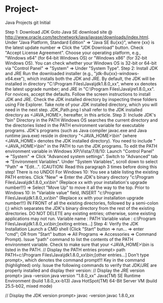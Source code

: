 # Project-
Java Projects git Initial 

Step 1: Download JDK
Goto Java SE download site @ http://www.oracle.com/technetwork/java/javase/downloads/index.html.
Under "Java Platform, Standard Edition" ⇒ "Java SE 8u{xx}", where {xx} is the latest update number ⇒ Click the "JDK Download" button.
Check "Accept License Agreement".
Choose your operating platform, e.g., "Windows x64" (for 64-bit Windows OS) or "Windows x86" (for 32-bit Windows OS). You can check whether your Windows OS is 32-bit or 64-bit via "Control Panel" ⇒ "System" ⇒ Under "System Type".
Step 2: Install JDK and JRE
Run the downloaded installer (e.g., "jdk-8u{xx}-windows-x64.exe"), which installs both the JDK and JRE. By default, the JDK will be installed in directory "C:\Program Files\Java\jdk1.8.0_xx", where xx denotes the latest upgrade number; and JRE in "C:\Program Files\Java\jre1.8.0_xx".
For novices, accept the defaults. Follow the screen instructions to install JDK and JRE.
Check the JDK installed directory by inspecting these folders using File Explorer. Take note of your JDK installed directory, which you will need in the next step.
JDK_Path.png
I shall refer to the JDK installed directory as <JAVA_HOME>, hereafter, in this article.
Step 3: Include JDK's "bin" Directory in the PATH
Windows OS searches the current directory and the directories listed in the PATH environment variable for executable programs. JDK's programs (such as Java compiler javac.exe and Java runtime java.exe) reside in directory "<JAVA_HOME>\bin" (where <JAVA_HOME> denotes the JDK installed directory). You need to include "<JAVA_HOME>\bin" in the PATH to run the JDK programs.
To edit the PATH environment variable in Windows XP/Vista/7/8/10:
Launch "Control Panel" ⇒ "System" ⇒ Click "Advanced system settings".
Switch to "Advanced" tab ⇒ "Environment Variables".
Under "System Variables", scroll down to select "Path" ⇒ "Edit...".
(CAUTION: Read this paragraph 3 times before doing this step! There is no UNDO)
For Windows 10: You see a table listing the existing PATH entries. Click "New" ⇒ Enter the JDK's binary directory "c:\Program Files\Java\jdk1.8.0_xx\bin" (Replace xx with your installation's upgrade number!!!) ⇒ Select "Move Up" to move it all the way to the top.
Prior to Windows 10: In "Variable value" field, INSERT "c:\Program Files\Java\jdk1.8.0_xx\bin" (Replace xx with your installation upgrade number!!!) IN FRONT of all the existing directories, followed by a semi-colon (;) which separates the JDK's binary directory from the rest of the existing directories. DO NOT DELETE any existing entries; otherwise, some existing applications may not run.
Variable name  : PATH
Variable value : c:\Program Files\Java\jdk1.8.0_xx\bin;[exiting entries...]
Step 4: Verify the JDK Installation
Launch a CMD shell (Click "Start" button ⇒ run... ⇒ enter "cmd"; OR from "Start" button ⇒ All Programs ⇒ Accessories ⇒ Command Prompt).
Issue "path" command to list the contents of the PATH environment variable. Check to make sure that your <JAVA_HOME>\bin is listed in the PATH.
// Display the PATH entries
prompt> path
PATH=c:\Program Files\Java\jdk1.8.0_xx\bin;[other entries...]
Don't type prompt>, which denotes the command prompt!!! Key in the command (highlighted) only.
Issue the following commands to verify that JDK/JRE are properly installed and display their version:
// Display the JRE version
prompt> java -version
java version "1.8.0_xx"
Java(TM) SE Runtime Environment (build 1.8.0_xx-b13)
Java HotSpot(TM) 64-Bit Server VM (build 25.5-b02, mixed mode)
 
// Display the JDK version
prompt> javac -version
javac 1.8.0_xx
